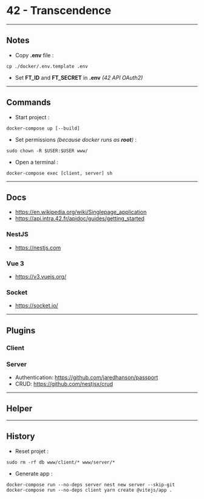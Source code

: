 # 42 - Transcendence

---
## Notes
- Copy __.env__ file :
```
cp ./docker/.env.template .env
```
- Set __FT_ID__ and __FT_SECRET__ in __.env__ _(42 API OAuth2)_

---
## Commands
- Start project :
```
docker-compose up [--build]
```
- Set permissions _(because docker runs as __root__)_ :
```
sudo chown -R $USER:$USER www/
```
- Open a terminal :
```
docker-compose exec [client, server] sh
```

---
## Docs
- https://en.wikipedia.org/wiki/Singlepage_application
- https://api.intra.42.fr/apidoc/guides/getting_started

### NestJS
- https://nestjs.com

### Vue 3
- https://v3.vuejs.org/

### Socket
- https://socket.io/

---
## Plugins

### Client

### Server
- Authentication: https://github.com/jaredhanson/passport
- CRUD: https://github.com/nestjsx/crud

---
## Helper

---
## History
- Reset projet :
```
sudo rm -rf db www/client/* www/server/*
```
- Generate app :
```
docker-compose run --no-deps server nest new server --skip-git
docker-compose run --no-deps client yarn create @vitejs/app .
```

